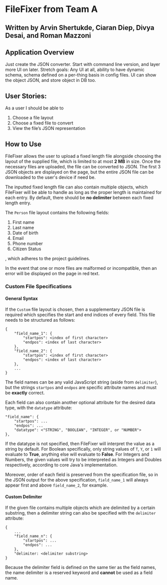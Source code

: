 # FileFixer from Team A

## Written by Arvin Shertukde, Ciaran Diep, Divya Desai, and Roman Mazzoni

## Application Overview

Just create the JSON converter. Start with command line version, and layer more UI on later.
Stretch goals: Any UI at all, ability to have dynamic schema, schema defined on a per-thing
basis in config files. UI can show the object JSON, and store object in DB too.

## User Stories:

As a user I should be able to

1. Choose a file layout
2. Choose a fixed file to convert
3. View the file’s JSON representation

## How to Use

FileFixer allows the user to upload a fixed length file alongside choosing the layout of the supplied file, which is limited to at most **2 MB** in size. Once the necessary files are uploaded, the file can be converted to JSON. The first 3 JSON objects are displayed on the page, but the entire JSON file can be downloaded to the user's device if need be.

The inputted fixed length file can also contain multiple objects, which FileFixer will be able to handle as long as the proper length is maintained for each entry. By default, there should be **no delimiter** between each fixed length entry.

The ```Person``` file layout contains the following fields: 
1. First name
2. Last name
3. Date of birth
4. Email
5. Phone number
6. Citizen Status

, which adheres to the project guidelines.

In the event that one or more files are malformed or incompatible, then an error will be displayed on the page in red text. 

### Custom File Specifications

#### General Syntax

If the ```Custom``` file layout is chosen, then a supplementary JSON file is required which specifies the start and end indices of every field. This file needs to be structured as follows:

```
{
    "field_name_1": {
        "startpos": <index of first character>
        "endpos": <index of last character>
    },
    "field_name_2": {
        "startpos": <index of first character>
        "endpos": <index of last character>
    },
    ...
}
```

The field names can be any valid JavaScript string (aside from ```delimiter```), but the strings ```startpos``` and ```endpos``` are specific attribute names and must be **exactly** correct.

Each field can also contain another optional attribute for the desired data type, with the ```datatype``` attribute:

```
"field_name": {
    "startpos": ...
    "endpos": ...
    "datatype": <"STRING", "BOOLEAN", "INTEGER", or "NUMBER">
},
```

If the datatype is not specified, then FileFixer will interpret the value as a string by default. For Boolean specifically, only string values of ```T```, ```Y```, or ```1``` will evaluate to **True**, anything else will evaluate to **False**. For Integers and Numbers, the given values will try to be interpreted as Integers and Doubles respectively, according to core Java's implementation. 

Moreover, order of each field is preserved from the specification file, so in the JSON output for the above specification, ```field_name_1``` will always appear first and above ```field_name_2```, for example.

#### Custom Delimiter

If the given file contains multiple objects which are delimited by a certain substring, then a delimiter string can also be specified with the ```delimiter``` attribute:

```
{
    ...
    "field_name_n": {
        "startpos": ...
        "endpos": ...
    },
    "delimiter: <delimiter substring>
}
```

Because the delimiter field is defined on the same tier as the field names, the name delimiter is a reserved keyword and **cannot** be used as a field name.


